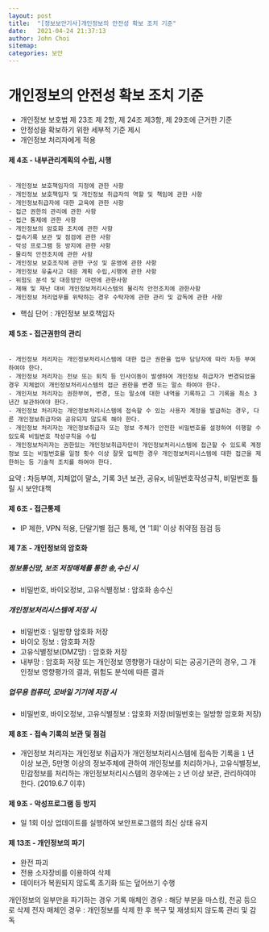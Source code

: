 ```yaml
---
layout: post
title:  "[정보보안기사]개인정보의 안전성 확보 조치 기준"
date:   2021-04-24 21:37:13
author: John Choi
sitemap:
categories: 보안
---
```


# 개인정보의 안전성 확보 조치 기준

- 개인정보 보호법 제 23조 제 2항, 제 24조 제3항, 제 29조에 근거한 기준
- 안정성을 확보하기 위한 세부적 기준 제시
- 개인정보 처리자에게 적용

#### 제 4조 - 내부관리계획의 수립, 시행

```

- 개인정보 보호책임자의 지정에 관한 사항
- 개인정보 보호책임자 및 개인정보 취급자의 역할 및 책임에 관한 사항
- 개인정보취급자에 대한 교육에 관한 사항
- 접근 권한의 관리에 관한 사항
- 접근 통제에 관한 사항
- 개인정보의 암호화 조치에 관한 사항
- 접속기록 보관 및 점검에 관한 사항
- 악성 프로그램 등 방지에 관한 사항
- 물리적 안전조치에 관한 사항
- 개인정보 보호조직에 관한 구성 및 운영에 관한 사항
- 개인정보 유출사고 대응 계획 수립,시행에 관한 사항
- 위험도 분석 및 대응방안 마련에 관한사항
- 재해 및 재난 대비 개인정보처리시스템의 물리적 안전조치에 관한사항
- 개인정보 처리업무를 위탁하는 경우 수탁자에 관한 관리 및 감독에 관한 사항

```

- 핵심 단어 : 개인정보 보호책임자

#### 제 5조 - 접근권한의 관리


```

- 개인정보 처리자는 개인정보처리시스템에 대한 접근 권한을 업무 담당자에 따라 차등 부여 하여야 한다.
- 개인정보 처리자는 전보 또는 퇴직 등 인사이동이 발생하여 개인정보 취급자가 변경되었을 경우 지체없이 개인정보처리시스템의 접근 권한을 변경 또는 말소 하여야 한다.
- 개인저보 처리자는 권한부여, 변경, 또는 말소에 대한 내역을 기록하고 그 기록을 최소 3년간 보관하여야 한다.
- 개인정보 처리자는 개인정보처리시스템에 접속할 수 있는 사용자 계정을 발급하는 경우, 다른 개인정보취급자와 공유되지 않도록 해야 한다.
- 개인정보 처리자는 개인정보취급자 또는 정보 주체가 안전한 비밀번호를 설정하여 이행할 수 있도록 비밀번호 작성규칙을 수립
- 개인정보처리자는 권한있는 개인정보취급자만이 개인정보처리시스템에 접근할 수 있도록 계정정보 또는 비밀번호를 일정 횟수 이상 잘못 입력한 경우 개인정보처리시스템에 대한 접근을 제한하는 등 기술적 조치를 하여야 한다.

```

요약 : 차등부여, 지체없이 말소, 기록 3년 보관, 공유x, 비밀번호작성규칙, 비밀번호 틀릴 시 보안대책

#### 제 6조 - 접근통제
- IP 제한, VPN 적용, 단말기별 접근 통제, 연 '1회' 이상 취약점 점검 등

#### 제 7조 - 개인정보의 암호화
##### 정보통신망, 보조 저장매체를 통한 송,수신 시
- 비밀번호, 바이오정보, 고유식별정보 : 암호화 송수신

##### 개인정보처리시스템에 저장 시
- 비밀번호 : 일방향 암호화 저장
- 바이오 정보 : 암호화 저장
- 고유식별정보(DMZ망) : 암호화 저장
- 내부망 : 암호화 저장 또는 개인정보 영향평가 대상이 되는 공공기관의 경우, 그 개인정보 영향평가의 결과, 위험도 분석에 따른 결과

##### 업무용 컴퓨터, 모바일 기기에 저장 시
- 비밀번호, 바이오정보, 고유식별정보 : 암호화 저장(비밀번호는 일방향 암호화 저장)

#### 제 8조 - 접속 기록의 보관 및 점검
- 개인정보 처리자는 개인정보 취급자가 개인정보처리시스템에 접속한 기록을 `1` 년 이상 보관, 5만명 이상의 정보주체에 관하여 개인정보를 처리하거나, 고유식별정보, 민감정보를 처리하는 개인정보처리시스템의 경우에는 `2` 년 이상 보관, 관리하여야 한다. (2019.6.7 이후)

#### 제 9조 - 악성프로그램 등 방지
- 일 1회 이상 업데이트를 실행하여 보안프로그램의 최신 상태 유지

#### 제 13조 - 개인정보의 파기
- 완전 파괴
- 전용 소자장비를 이용하여 삭제
- 데이터가 복원되지 않도록 초기화 또는 덮어쓰기 수행

개인정보의 일부만을 파기하는 경우
기록 매체인 경우 : 해당 부분을 마스킹, 천공 등으로 삭제
전자 매체인 경우 : 개인정보를 삭제 한 후 복구 및 재생되지 않도록 관리 및 감독
